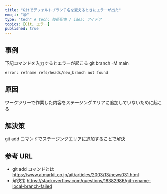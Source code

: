 ```yaml
---
title: "Gitでデフォルトブランチ名を変えるときにエラーが出た"
emoji: "😫"
type: "tech" # tech: 技術記事 / idea: アイデア
topics: [Git, エラー]
published: true
---
```


## 事例

下記コマンドを入力するとエラーが起こる
git branch -M main

```bash
error: refname refs/heads/new_branch not found
```

## 原因

ワークツリーで作業した内容をステージングエリアに追加していないために起こる

## 解決策

git add コマンドでステージングエリアに追加することで解決

## 参考 URL

- git add コマンドとは
  https://www.atmarkit.co.jp/ait/articles/2003/13/news031.html
- 解決策
  https://stackoverflow.com/questions/18382986/git-rename-local-branch-failed
